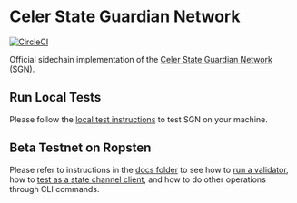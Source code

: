 # Celer State Guardian Network

[![CircleCI](https://circleci.com/gh/celer-network/sgn/tree/master.svg?style=svg)](https://circleci.com/gh/celer-network/sgn/tree/master)

Official sidechain implementation of the [Celer State Guardian Network (SGN)](https://www.celer.network/docs/celercore/sgn/architecture.html).

## Run Local Tests

Please follow the [local test instructions](./test/README.md) to test SGN on your machine.

## Beta Testnet on Ropsten

Please refer to instructions in the [docs folder](./docs) to see how to [run a validator](./docs/testnet_3000_validator_manual.md), how to [test as a state channel client](./docs/testnet_3000_test_user_manual.md), and how to do other operations through CLI commands.

